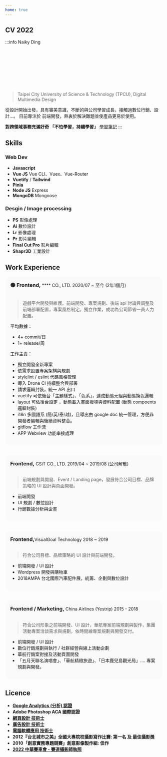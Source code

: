 ```yaml
---
home: true
---
```


## CV 2022

:::info Naiky Ding
<div class="avatar" style="width: 120px; height: 120px; border-radius: 50%; overflow: hidden; margin-top: 1rem;e">
  <img src="https://www.cakeresume.com/cdn-cgi/image/fit=scale-down,format=auto,w=828/https://images.cakeresume.com/XD2zB/naikyding/a8bc480b-a153-4b60-a270-2b92d7d5262e.png">
</div>

> Taipei City University of Science & Technology (TPCU), Digital Multimedia Design

從設計開始出發，具有審美意識，不斷的與公司學習成長，接觸過數位行銷、設計...。
目前專注於 前端開發，熱衷於解決難題並使產品更易於使用。

**對跨領域事務充滿好奇 「不怕學習，持續學習」** [學習筆記](https://bit.ly/docs_99)
:::

## Skills
### Web Dev
- **Javascript**
- **Vue JS** Vue CLI、Vuex、Vue-Router
- **Vuetify** / **Tailwind**
- **Pinia**
- **Node JS** Express
- **MongoDB** Mongoose

### Desgin / Image processing
- **PS** 影像處理
- **Ai** 數位設計
- **Lr** 影像處理
- **Pr** 影片編輯
- **Final Cut Pro** 影片編輯
- **Shapr3D** 工業設計 

## Work Experience

<div style="background: #FAFAFA; border-radius: 14px; padding: 1rem; margin-bottom: 2rem;">

<h3 style="display: inline-block; margin-top: 0;">🟢 Frontend,</h3> **** CO., LTD. 2020/07 ~ 至今 (2年1個月)

> 遊戲平台開發與維護。前端開發、專案規劃、後端 api 討論與調整及前端部署配置，專案風格制定。獨立作業，成功為公司節省一員人力配置。

平均數據：
- 4+ commit/日
- 1+ release/周

工作主責：
- 獨立開發全新專案
- 依需求設置專案架構與規劃
- stylelint / eslint 代碼風格管理
- 導入 Drone CI 持續整合與部署
- 請求邏輯封裝，統一 API 出口
- vuetify 可依後台「主題樣式」、「色系」，達成動態元組與動態換色邏輯
- layout 可依後台設定 ，動態載入畫面板塊與資料配置 (動態 compoents 邏輯封裝)
- i18n 多國語系 (簡/英/泰/越)，且導出由 google doc 統一管理，方便非開發者編輯與後續資料整合。
- gitflow 工作流
- APP Webview 功能串接處理

</div>


<div style="background: #FAFAFA; border-radius: 14px; padding: 1rem; margin-bottom: 2rem;">

<h3 style="display: inline-block; margin-top: 0;">Frontend,</h3> GSiT CO., LTD. 2019/04 ~ 2019/08 (公司解散)

> 前端規劃與開發、Event / Landing page，發展符合公司目標、品牌策略的 UI 設計與頁面開發。

- 前端開發
- UI 規劃 / 數位設計
- 行銷數據分析與企畫

</div>

<div style="background: #FAFAFA; border-radius: 14px; padding: 1rem; margin-bottom: 2rem;">

<h3 style="display: inline-block; margin-top: 0;">Frontend,</h3>VisualGoal Technology 2018 ~ 2019

> 符合公司目標、品牌策略的 UI 設計與前端開發。

- 前端開發 / UI 設計 
- Wordpress 開發與購物車
- 2018AMPA 台北國際汽車配件展，統籌、企劃與數位設計

</div>

<div style="background: #FAFAFA; border-radius: 14px; padding: 1rem; margin-bottom: 2rem;">
<h3 style="display: inline-block; margin-top: 0;">Frontend / Marketing,</h3> China Airlines (Yestrip) 2015 - 2018

> 符合公司形象之前端開發、UI 設計，華航專案前端規劃與製作，集團活動專案洽談需求與規劃，依時間線專案規劃與開發交付。

- 前端開發 / UI 設計
- 數位行銷規劃與執行 / 社群經營與線上活動企劃
- 華航行銷案對接及活動頁面開發
- 「五月天聯名演唱會」、「華航精緻旅遊」、「日本鹿兒島觀光局」…. 專案規劃與開發。

</div>

## Licence
- **[Google Analytics (分析) 認證](https://drive.google.com/file/d/1HYSJJCEjh2wQM65w4NeCgF3mJFGodGCm/view)**
- **Adobe Photoshop ACA 國際認證**
- **[網頁設計 技術士](https://drive.google.com/file/d/11TVbRxj034wyF-V9pnEpTbmMkYVU37dE/view?usp=sharing)**
- **[廣告設計 技術士](https://drive.google.com/file/d/1faXBjKJPUWmzP6TFU9UMQocDkHJeYElS/view?usp=sharing)**
- **[電腦軟體應用 技術士](https://drive.google.com/file/d/1__G1bjl8WMQEVGF_IyEx4APB4C2DPoIo/view?usp=sharing)**
- **2012『台北城市之美』全國大專院校攝影寫作比賽: 第一名 及 最佳攝影獎**
- **2010「創意實務專題競賽」創意影像製作組: 佳作**
- **[2022 中華賽車會 - 賽道攝影師執照](https://www.ctmsa.org.tw/article/3210#:~:text=P22070,%E4%B8%81%E4%BF%A1%E5%AE%8F)**
